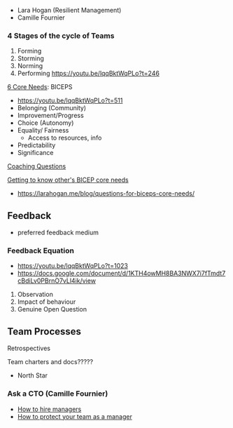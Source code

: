 * Lara Hogan (Resilient Management)
* Camille Fournier

### 4 Stages of the cycle of Teams
1. Forming
2. Storming
3. Norming
4. Performing
https://youtu.be/lqqBktWqPLo?t=246

[6 Core Needs](https://www.palomamedina.com/biceps): BICEPS
* https://youtu.be/lqqBktWqPLo?t=511
* Belonging (Community)
* Improvement/Progress
* Choice (Autonomy)
* Equality/ Fairness
    * Access to resources, info
* Predictability
* Significance

[Coaching Questions](https://static1.squarespace.com/static/59b1c7dee45a7c768c8c3c9f/t/614135c67352dd6a6b9a7823/1631663558386/COACHING+QUESTIONS+CHEAT+SHEET.pdf)

[Getting to know other's BICEP core needs](https://static1.squarespace.com/static/59b1c7dee45a7c768c8c3c9f/t/614136c888b0610ebde014ca/1631663816980/_BICEPS+Core+Needs+at+Work+for+Teams.pdf)
* https://larahogan.me/blog/questions-for-biceps-core-needs/


## Feedback
* preferred feedback medium

### Feedback Equation
* https://youtu.be/lqqBktWqPLo?t=1023
* https://docs.google.com/document/d/1KTH4owMH8BA3NWX7i7fTmdt7cBdiLv0PBrnO7vLl4ik/view
1. Observation
2. Impact of behaviour
3. Genuine Open Question

## Team Processes
Retrospectives

Team charters and docs?????
* North Star

### Ask a CTO (Camille Fournier)
* [How to hire managers](https://www.oreilly.com/content/ask-the-cto-how-do-i-hire-managers/)
* [How to protect your team as a manager](https://www.oreilly.com/content/ask-the-cto-protecting-my-team-in-times-of-stress/)